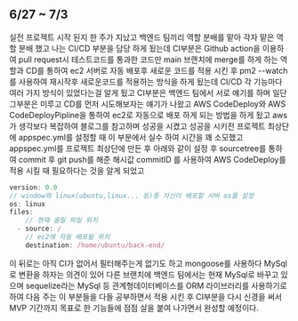 ## 6/27 ~ 7/3

실전 프로젝트 시작 된지 한 주가 지났고 백엔드 팀끼리 역할 분배를 맡아 각자 맡은 역할 분배 했고 나는 CI/CD 부분을 담당 하게 됬는데 CI부분은 Github action을 이용하여 pull request시 테스트코드를 통과한 코드만 main 브랜치에 merge를 하게 하는 역할과 CD를 통하여 ec2 서버로 자동 배포후 새로운 코드를 적용 시킨 후 pm2 --watch를 사용하여 재시작후 새로운코드를 적용하는 방식을 하게 됬는데 CI/CD 각 기능마다 여러 가지 방식이 있었다는걸 알게 됬고 CI부분은 백엔드 팀에서 서로 얘기를 하며 일단 그부분은 미루고 CD를 먼저 시도해보자는 얘기가 나왔고 AWS CodeDeploy와 AWS CodeDeployPipline을 통하여 ec2로 자동으로 배포 하게 되는 방법을 하게 됬고 aws가 생각보다 복잡하여 블로그를 참고하며 성공을 시켰고 성공을 시키전 프로젝트 최상단에 appspec.yml를 설정할 때 이 부분에서 실수 하여 시간을 꽤 소모했고 appspec.yml를 프로젝트 최상단에 만든 후 아래와 같이 설정 후 sourcetree를 통하여 commit 후 git push를 해준 해시값 commitID 를 사용하여 AWS CodeDeploy를 적용 시킬 때 필요하다는 것을 알게 되었고

```js
version: 0.0
// window와 linux(ubuntu,linux... 등)중 자신이 배포할 서버 os를 설정
os: linux
files:
    // 현재 올릴 파일 위치
  - source: /
    // ec2에 자동 배포될 위치
    destination: /home/ubuntu/back-end/
```

이 뒤로는 아직 CI가 없어서 필터해주는게 없기도 하고 mongoose를 사용하다 MySql로 변환을 하자는 의견이 있어 다른 브랜치에 백엔드 팀에서는 현재 MySql로 바꾸고 있으며 sequelize라는 MySql 등 관계형데이터베이스를 ORM 라이브러리를 사용하기로 하여 다음 주는 이 부분들을 다들 공부하면서 적용 시킨 후 CI부분을 다시 신경을 써서 MVP 기간까지 목표로 한 기능들에 점점 살을 붙여 나가면서 완성할 예정이다.
